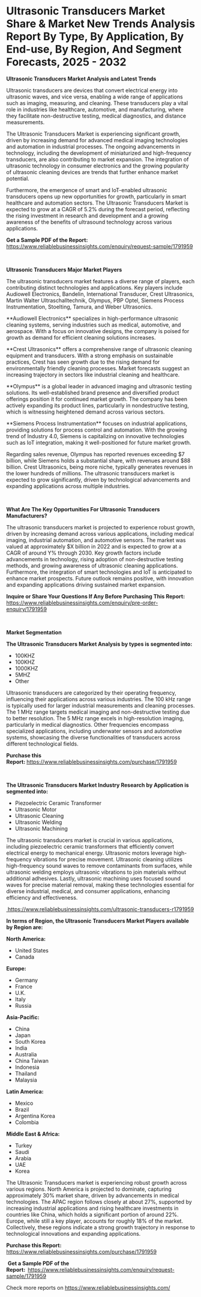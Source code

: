 <p><h1>Ultrasonic Transducers Market Share & Market New Trends Analysis Report By Type, By Application, By End-use, By Region, And Segment Forecasts, 2025 - 2032</h1></p><p><strong>Ultrasonic Transducers Market Analysis and Latest Trends</strong></p>
<p><p>Ultrasonic transducers are devices that convert electrical energy into ultrasonic waves, and vice versa, enabling a wide range of applications such as imaging, measuring, and cleaning. These transducers play a vital role in industries like healthcare, automotive, and manufacturing, where they facilitate non-destructive testing, medical diagnostics, and distance measurements.</p><p>The Ultrasonic Transducers Market is experiencing significant growth, driven by increasing demand for advanced medical imaging technologies and automation in industrial processes. The ongoing advancements in technology, including the development of miniaturized and high-frequency transducers, are also contributing to market expansion. The integration of ultrasonic technology in consumer electronics and the growing popularity of ultrasonic cleaning devices are trends that further enhance market potential.</p><p>Furthermore, the emergence of smart and IoT-enabled ultrasonic transducers opens up new opportunities for growth, particularly in smart healthcare and automation sectors. The Ultrasonic Transducers Market is expected to grow at a CAGR of 5.2% during the forecast period, reflecting the rising investment in research and development and a growing awareness of the benefits of ultrasound technology across various applications.</p></p>
<p><strong>Get a Sample PDF of the Report:&nbsp;</strong> <a href="https://www.reliablebusinessinsights.com/enquiry/request-sample/1791959?utm_campaign=2099&utm_medium=2&utm_source=Github&utm_content=ia&utm_term=20022025&utm_id=ultrasonic-transducers">https://www.reliablebusinessinsights.com/enquiry/request-sample/1791959</a></p>
<p>&nbsp;</p>
<p><strong>Ultrasonic Transducers Major Market Players</strong></p>
<p><p>The ultrasonic transducers market features a diverse range of players, each contributing distinct technologies and applications. Key players include Audiowell Electronics, Bandelin, International Transducer, Crest Ultrasonics, Martin Walter Ultraschalltechnik, Olympus, PBP Optel, Siemens Process Instrumentation, Stoelting, Tamura, and Weber Ultrasonics.</p><p>**Audiowell Electronics** specializes in high-performance ultrasonic cleaning systems, serving industries such as medical, automotive, and aerospace. With a focus on innovative designs, the company is poised for growth as demand for efficient cleaning solutions increases.</p><p>**Crest Ultrasonics** offers a comprehensive range of ultrasonic cleaning equipment and transducers. With a strong emphasis on sustainable practices, Crest has seen growth due to the rising demand for environmentally friendly cleaning processes. Market forecasts suggest an increasing trajectory in sectors like industrial cleaning and healthcare.</p><p>**Olympus** is a global leader in advanced imaging and ultrasonic testing solutions. Its well-established brand presence and diversified product offerings position it for continued market growth. The company has been actively expanding its product lines, particularly in nondestructive testing, which is witnessing heightened demand across various sectors.</p><p>**Siemens Process Instrumentation** focuses on industrial applications, providing solutions for process control and automation. With the growing trend of Industry 4.0, Siemens is capitalizing on innovative technologies such as IoT integration, making it well-positioned for future market growth.</p><p>Regarding sales revenue, Olympus has reported revenues exceeding $7 billion, while Siemens holds a substantial share, with revenues around $88 billion. Crest Ultrasonics, being more niche, typically generates revenues in the lower hundreds of millions. The ultrasonic transducers market is expected to grow significantly, driven by technological advancements and expanding applications across multiple industries.</p></p>
<p>&nbsp;</p>
<p><strong>What Are The Key Opportunities For Ultrasonic Transducers Manufacturers?</strong></p>
<p><p>The ultrasonic transducers market is projected to experience robust growth, driven by increasing demand across various applications, including medical imaging, industrial automation, and automotive sensors. The market was valued at approximately $X billion in 2022 and is expected to grow at a CAGR of around Y% through 2030. Key growth factors include advancements in technology, rising adoption of non-destructive testing methods, and growing awareness of ultrasonic cleaning applications. Furthermore, the integration of smart technologies and IoT is anticipated to enhance market prospects. Future outlook remains positive, with innovation and expanding applications driving sustained market expansion.</p></p>
<p><strong>Inquire or Share Your Questions If Any Before Purchasing This Report:</strong> <a href="https://www.reliablebusinessinsights.com/enquiry/pre-order-enquiry/1791959?utm_campaign=2099&utm_medium=2&utm_source=Github&utm_content=ia&utm_term=20022025&utm_id=ultrasonic-transducers">https://www.reliablebusinessinsights.com/enquiry/pre-order-enquiry/1791959</a></p>
<p>&nbsp;</p>
<p><strong>Market Segmentation</strong></p>
<p><strong>The Ultrasonic Transducers Market Analysis by types is segmented into:</strong></p>
<p><ul><li>100KHZ</li><li>100KHZ</li><li>1000KHZ</li><li>5MHZ</li><li>Other</li></ul></p>
<p><p>Ultrasonic transducers are categorized by their operating frequency, influencing their applications across various industries. The 100 kHz range is typically used for larger industrial measurements and cleaning processes. The 1 MHz range targets medical imaging and non-destructive testing due to better resolution. The 5 MHz range excels in high-resolution imaging, particularly in medical diagnostics. Other frequencies encompass specialized applications, including underwater sensors and automotive systems, showcasing the diverse functionalities of transducers across different technological fields.</p></p>
<p><strong>Purchase this Report:&nbsp;</strong><a href="https://www.reliablebusinessinsights.com/purchase/1791959?utm_campaign=2099&utm_medium=2&utm_source=Github&utm_content=ia&utm_term=20022025&utm_id=ultrasonic-transducers">https://www.reliablebusinessinsights.com/purchase/1791959</a></p>
<p>&nbsp;</p>
<p><strong>The Ultrasonic Transducers Market Industry Research by Application is segmented into:</strong></p>
<p><ul><li>Piezoelectric Ceramic Transformer</li><li>Ultrasonic Motor</li><li>Ultrasonic Cleaning</li><li>Ultrasonic Welding</li><li>Ultrasonic Machining</li></ul></p>
<p><p>The ultrasonic transducers market is crucial in various applications, including piezoelectric ceramic transformers that efficiently convert electrical energy to mechanical energy. Ultrasonic motors leverage high-frequency vibrations for precise movement. Ultrasonic cleaning utilizes high-frequency sound waves to remove contaminants from surfaces, while ultrasonic welding employs ultrasonic vibrations to join materials without additional adhesives. Lastly, ultrasonic machining uses focused sound waves for precise material removal, making these technologies essential for diverse industrial, medical, and consumer applications, enhancing efficiency and effectiveness.</p></p>
<p><a href="https://www.reliablebusinessinsights.com/ultrasonic-transducers-r1791959?utm_campaign=2099&utm_medium=2&utm_source=Github&utm_content=ia&utm_term=20022025&utm_id=ultrasonic-transducers">&nbsp;https://www.reliablebusinessinsights.com/ultrasonic-transducers-r1791959</a></p>
<p><strong>In terms of Region, the Ultrasonic Transducers Market Players available by Region are:</strong></p>
<p>
    <p> <strong> North America: </strong>
        <ul>
            <li>United States</li>
            <li>Canada</li>
        </ul>
        </p> 
    <p> <strong> Europe: </strong>
        <ul>
            <li>Germany</li>
            <li>France</li>
            <li>U.K.</li>
            <li>Italy</li>
            <li>Russia</li>
        </ul>
        </p> 
    <p> <strong> Asia-Pacific: </strong>
        <ul>
            <li>China</li>
            <li>Japan</li>
            <li>South Korea</li>
            <li>India</li>
            <li>Australia</li>
            <li>China Taiwan</li>
            <li>Indonesia</li>
            <li>Thailand</li>
            <li>Malaysia</li>
        </ul>
        </p> 
    <p> <strong> Latin America: </strong>
        <ul>
            <li>Mexico</li>
            <li>Brazil</li>
            <li>Argentina Korea</li>
            <li>Colombia</li>
        </ul>
        </p> 
    <p> <strong> Middle East & Africa: </strong>
        <ul>
            <li>Turkey</li>
            <li>Saudi</li>
            <li>Arabia</li>
            <li>UAE</li>
            <li>Korea</li>
        </ul>
    </p>
    </p>
<p><p>The Ultrasonic Transducers market is experiencing robust growth across various regions. North America is projected to dominate, capturing approximately 30% market share, driven by advancements in medical technologies. The APAC region follows closely at about 27%, supported by increasing industrial applications and rising healthcare investments in countries like China, which holds a significant portion of around 22%. Europe, while still a key player, accounts for roughly 18% of the market. Collectively, these regions indicate a strong growth trajectory in response to technological innovations and expanding applications.</p></p>
<p><strong>Purchase this Report: </strong><a href="https://www.reliablebusinessinsights.com/purchase/1791959?utm_campaign=2099&utm_medium=2&utm_source=Github&utm_content=ia&utm_term=20022025&utm_id=ultrasonic-transducers">https://www.reliablebusinessinsights.com/purchase/1791959</a></p>
<p>&nbsp;<strong>Get a Sample PDF of the Report:&nbsp;&nbsp;</strong><a href="https://www.reliablebusinessinsights.com/enquiry/request-sample/1791959?utm_campaign=2099&utm_medium=2&utm_source=Github&utm_content=ia&utm_term=20022025&utm_id=ultrasonic-transducers">https://www.reliablebusinessinsights.com/enquiry/request-sample/1791959</a></p>
<p><strong></strong></p>
<p>Check more reports on <a href="https://www.reliablebusinessinsights.com/?utm_campaign=2099&utm_medium=2&utm_source=Github&utm_content=ia&utm_term=20022025&utm_id=ultrasonic-transducers">https://www.reliablebusinessinsights.com/</a></p>